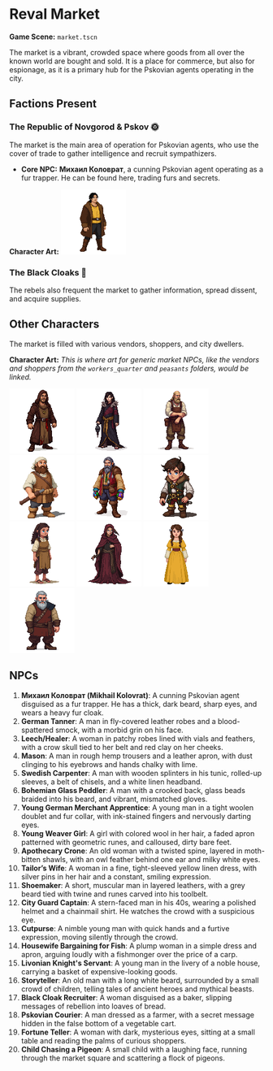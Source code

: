 # Reval Market

**Game Scene:** `market.tscn`

The market is a vibrant, crowded space where goods from all over the known world are bought and sold. It is a place for commerce, but also for espionage, as it is a primary hub for the Pskovian agents operating in the city.

## Factions Present

### The Republic of Novgorod & Pskov 🌞
The market is the main area of operation for Pskovian agents, who use the cover of trade to gather intelligence and recruit sympathizers.
-   **Core NPC:** **Михаил Коловрат**, a cunning Pskovian agent operating as a fur trapper. He can be found here, trading furs and secrets.

**Character Art:**
![](../../assets/characters/pskov/npc4.png)

### The Black Cloaks 🌃
The rebels also frequent the market to gather information, spread dissent, and acquire supplies.

## Other Characters

The market is filled with various vendors, shoppers, and city dwellers.

**Character Art:**
_This is where art for generic market NPCs, like the vendors and shoppers from the `workers_quarter` and `peasants` folders, would be linked._

![German tanner in fly-covered leather robes, a blood-spattered smock, and an expression of morbid glee.](../../assets/characters/workers_quarter/image-15.png)
![Leech/healer in patchy robes lined with vials and feathers, a crow skull tied to her belt, red clay on her cheeks.](../../assets/characters/workers_quarter/image-16.png)
![Mason in rough hemp trousers and a leather apron, dust clinging to his eyebrows, hands chalky with lime.](../../assets/characters/workers_quarter/image-13.png)
![Swedish carpenter with wooden splinters in his tunic, rolled-up sleeves, a belt of chisels, and a white linen headband.](../../assets/characters/workers_quarter/image-12.png)
![Bohemian glass peddler with a crooked back, glass beads braided into his beard, vibrant mismatched gloves.](../../assets/characters/workers_quarter/image-11.png)
![Young German merchant apprentice in tight woolen doublet, fur collar, ink-stained fingers, eyes darting nervously.](../../assets/characters/workers_quarter/image-9.png)
![Young weaver girl with colored wool in her hair, faded apron patterned with geometric runes, bare feet calloused and dirty.](../../assets/characters/workers_quarter/image-14.png)
![Apothecary crone with twisted spine, layers of moth-bitten shawls, owl feather behind one ear, eyes milky white.](../../assets/characters/workers_quarter/image-22.png)
![Tailor’s wife in fine dyed linen, sleeves too tight, silver pins in her hair, smiling, yellow dress](../../assets/characters/workers_quarter/image-23.png)
![Shoemaker in layered leathers, short and muscular, grey beard tied with twine, runes carved into his toolbelt.](../../assets/characters/workers_quarter/image-24.png)

## NPCs

1.  **Михаил Коловрат (Mikhail Kolovrat)**: A cunning Pskovian agent disguised as a fur trapper. He has a thick, dark beard, sharp eyes, and wears a heavy fur cloak.
2.  **German Tanner**: A man in fly-covered leather robes and a blood-spattered smock, with a morbid grin on his face.
3.  **Leech/Healer**: A woman in patchy robes lined with vials and feathers, with a crow skull tied to her belt and red clay on her cheeks.
4.  **Mason**: A man in rough hemp trousers and a leather apron, with dust clinging to his eyebrows and hands chalky with lime.
5.  **Swedish Carpenter**: A man with wooden splinters in his tunic, rolled-up sleeves, a belt of chisels, and a white linen headband.
6.  **Bohemian Glass Peddler**: A man with a crooked back, glass beads braided into his beard, and vibrant, mismatched gloves.
7.  **Young German Merchant Apprentice**: A young man in a tight woolen doublet and fur collar, with ink-stained fingers and nervously darting eyes.
8.  **Young Weaver Girl**: A girl with colored wool in her hair, a faded apron patterned with geometric runes, and calloused, dirty bare feet.
9.  **Apothecary Crone**: An old woman with a twisted spine, layered in moth-bitten shawls, with an owl feather behind one ear and milky white eyes.
10. **Tailor’s Wife**: A woman in a fine, tight-sleeved yellow linen dress, with silver pins in her hair and a constant, smiling expression.
11. **Shoemaker**: A short, muscular man in layered leathers, with a grey beard tied with twine and runes carved into his toolbelt.
12. **City Guard Captain**: A stern-faced man in his 40s, wearing a polished helmet and a chainmail shirt. He watches the crowd with a suspicious eye.
13. **Cutpurse**: A nimble young man with quick hands and a furtive expression, moving silently through the crowd.
14. **Housewife Bargaining for Fish**: A plump woman in a simple dress and apron, arguing loudly with a fishmonger over the price of a carp.
15. **Livonian Knight's Servant**: A young man in the livery of a noble house, carrying a basket of expensive-looking goods.
16. **Storyteller**: An old man with a long white beard, surrounded by a small crowd of children, telling tales of ancient heroes and mythical beasts.
17. **Black Cloak Recruiter**: A woman disguised as a baker, slipping messages of rebellion into loaves of bread.
18. **Pskovian Courier**: A man dressed as a farmer, with a secret message hidden in the false bottom of a vegetable cart.
19. **Fortune Teller**: A woman with dark, mysterious eyes, sitting at a small table and reading the palms of curious shoppers.
20. **Child Chasing a Pigeon**: A small child with a laughing face, running through the market square and scattering a flock of pigeons.
